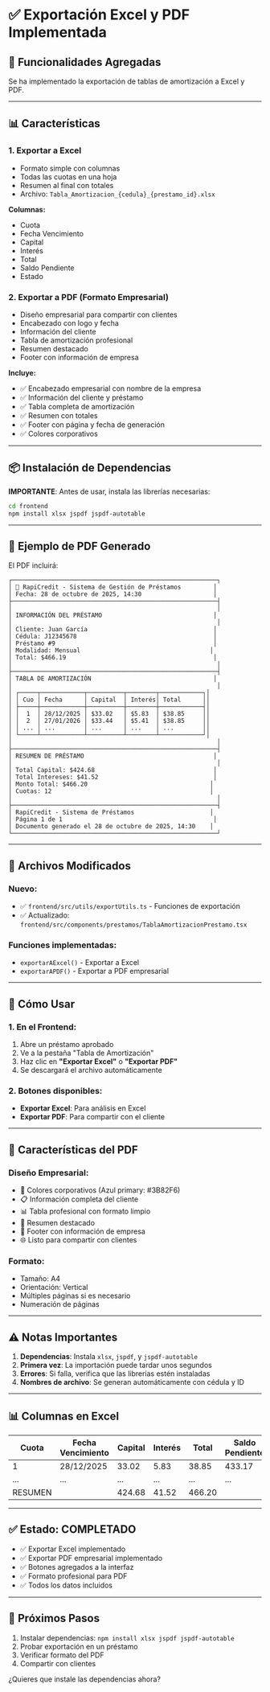 # ✅ Exportación Excel y PDF Implementada

## 🎯 Funcionalidades Agregadas

Se ha implementado la exportación de tablas de amortización a Excel y PDF.

---

## 📊 Características

### 1. **Exportar a Excel**
- Formato simple con columnas
- Todas las cuotas en una hoja
- Resumen al final con totales
- Archivo: `Tabla_Amortizacion_{cedula}_{prestamo_id}.xlsx`

**Columnas:**
- Cuota
- Fecha Vencimiento
- Capital
- Interés
- Total
- Saldo Pendiente
- Estado

### 2. **Exportar a PDF (Formato Empresarial)**
- Diseño empresarial para compartir con clientes
- Encabezado con logo y fecha
- Información del cliente
- Tabla de amortización profesional
- Resumen destacado
- Footer con información de empresa

**Incluye:**
- ✅ Encabezado empresarial con nombre de la empresa
- ✅ Información del cliente y préstamo
- ✅ Tabla completa de amortización
- ✅ Resumen con totales
- ✅ Footer con página y fecha de generación
- ✅ Colores corporativos

---

## 📦 Instalación de Dependencias

**IMPORTANTE**: Antes de usar, instala las librerías necesarias:

```bash
cd frontend
npm install xlsx jspdf jspdf-autotable
```

---

## 🎨 Ejemplo de PDF Generado

El PDF incluirá:

```
┌─────────────────────────────────────────────────────────┐
│ 🏢 RapiCredit - Sistema de Gestión de Préstamos         │
│ Fecha: 28 de octubre de 2025, 14:30                    │
├─────────────────────────────────────────────────────────┤
│                                                         │
│ INFORMACIÓN DEL PRÉSTAMO                               │
│                                                         │
│ Cliente: Juan García                                   │
│ Cédula: J12345678                                      │
│ Préstamo #9                                            │
│ Modalidad: Mensual                                    │
│ Total: $466.19                                         │
│                                                         │
├─────────────────────────────────────────────────────────┤
│ TABLA DE AMORTIZACIÓN                                  │
│                                                         │
│ ┌─────┬────────────┬──────────┬────────┬────────────┐│
│ │ Cuo │ Fecha      │ Capital  │ Interés│ Total      ││
│ ├─────┼────────────┼──────────┼────────┼────────────┤│
│ │  1  │ 28/12/2025 │ $33.02   │ $5.83  │ $38.85     ││
│ │  2  │ 27/01/2026 │ $33.44   │ $5.41  │ $38.85     ││
│ │ ... │ ...        │ ...      │ ...    │ ...        ││
│ └─────┴────────────┴──────────┴────────┴────────────┘│
│                                                         │
├─────────────────────────────────────────────────────────┤
│ RESUMEN DE PRÉSTAMO                                    │
│                                                         │
│ Total Capital: $424.68                                 │
│ Total Intereses: $41.52                                │
│ Monto Total: $466.20                                  │
│ Cuotas: 12                                            │
│                                                         │
├─────────────────────────────────────────────────────────┤
│ RapiCredit - Sistema de Préstamos                     │
│ Página 1 de 1                                          │
│ Documento generado el 28 de octubre de 2025, 14:30    │
└─────────────────────────────────────────────────────────┘
```

---

## 📁 Archivos Modificados

### Nuevo:
- ✅ `frontend/src/utils/exportUtils.ts` - Funciones de exportación
- ✅ Actualizado: `frontend/src/components/prestamos/TablaAmortizacionPrestamo.tsx`

### Funciones implementadas:
- `exportarAExcel()` - Exportar a Excel
- `exportarAPDF()` - Exportar a PDF empresarial

---

## 🔧 Cómo Usar

### 1. En el Frontend:
1. Abre un préstamo aprobado
2. Ve a la pestaña "Tabla de Amortización"
3. Haz clic en **"Exportar Excel"** o **"Exportar PDF"**
4. Se descargará el archivo automáticamente

### 2. Botones disponibles:
- **Exportar Excel**: Para análisis en Excel
- **Exportar PDF**: Para compartir con el cliente

---

## 🎨 Características del PDF

### Diseño Empresarial:
- 🎨 Colores corporativos (Azul primary: #3B82F6)
- 📋 Información completa del cliente
- 📊 Tabla profesional con formato limpio
- 💼 Resumen destacado
- 📄 Footer con información de empresa
- 🌐 Listo para compartir con clientes

### Formato:
- Tamaño: A4
- Orientación: Vertical
- Múltiples páginas si es necesario
- Numeración de páginas

---

## ⚠️ Notas Importantes

1. **Dependencias**: Instala `xlsx`, `jspdf`, y `jspdf-autotable`
2. **Primera vez**: La importación puede tardar unos segundos
3. **Errores**: Si falla, verifica que las librerías estén instaladas
4. **Nombres de archivo**: Se generan automáticamente con cédula y ID

---

## 📊 Columnas en Excel

| Cuota | Fecha Vencimiento | Capital | Interés | Total | Saldo Pendiente | Estado |
|-------|-------------------|---------|---------|-------|-----------------|--------|
| 1     | 28/12/2025       | 33.02   | 5.83    | 38.85 | 433.17          | PENDIENTE |
| ...   | ...              | ...     | ...     | ...   | ...             | ... |
| RESUMEN |                 | 424.68 | 41.52   | 466.20 |                |        |

---

## ✅ Estado: COMPLETADO

- ✅ Exportar Excel implementado
- ✅ Exportar PDF empresarial implementado
- ✅ Botones agregados a la interfaz
- ✅ Formato profesional para PDF
- ✅ Todos los datos incluidos

---

## 🚀 Próximos Pasos

1. Instalar dependencias: `npm install xlsx jspdf jspdf-autotable`
2. Probar exportación en un préstamo
3. Verificar formato del PDF
4. Compartir con clientes

¿Quieres que instale las dependencias ahora?

